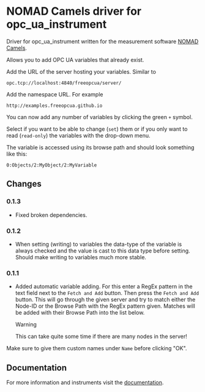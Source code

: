 # NOMAD Camels driver for opc_ua_instrument

Driver for opc_ua_instrument written for the measurement software [NOMAD Camels](https://fau-lap.github.io/NOMAD-CAMELS/).

Allows you to add OPC UA variables that already exist.

Add the URL of the server hosting your variables. Similar to 

```
opc.tcp://localhost:4840/freeopcua/server/
```

Add the namespace URL. For example

```
http://examples.freeopcua.github.io
```
You can now add any number of variables by clicking the green `+` symbol. 

Select if you want to be able to change (`set`) them or if you only want to read (`read-only`) the variables with the drop-down menu.

The variable is accessed using its browse path and should look something like this:

```
0:Objects/2:MyObject/2:MyVariable
```

## Changes

### 0.1.3

- Fixed broken dependencies.

### 0.1.2

- When setting (writing) to variables the data-type of the variable is always checked and the value is cast to this data type before setting. Should make writing to variables much more stable.

### 0.1.1

- Added automatic variable adding. For this enter a RegEx pattern in the text field next to the `Fetch and Add` button. Then press the `Fetch and Add` button.
This will go through the given server and try to match either the Node-ID or the Browse Path with the RegEx pattern given. Matches will be added with their Browse Path into the list below.

   > [!WARNING]
   > This can take quite some time if there are many nodes in the server!

Make sure to give them custom names under `Name` before clicking "OK".

## Documentation

For more information and instruments visit the [documentation](https://fau-lap.github.io/NOMAD-CAMELS/doc/instruments/instruments.html).